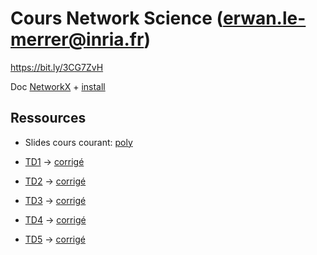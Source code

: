 # Cours Network Science (erwan.le-merrer@inria.fr)

https://bit.ly/3CG7ZvH

Doc [NetworkX](https://networkx.org/documentation/stable/reference/index.html) + [install](https://networkx.org/documentation/stable/install.html)

## Ressources
* Slides cours courant: [poly](https://github.com/erwanlemerrer/erwanlemerrer.github.io/blob/master/files/ESIR22/slides-c.pdf)

* [TD1](https://github.com/erwanlemerrer/erwanlemerrer.github.io/blob/master/files/ESIR22/esir-TD1.md) -> [corrigé](https://github.com/erwanlemerrer/erwanlemerrer.github.io/blob/master/files/ESIR22/esir-TD1-correction.md)
* [TD2](https://github.com/erwanlemerrer/erwanlemerrer.github.io/blob/master/files/ESIR22/esir-TD2.md) -> [corrigé](https://github.com/erwanlemerrer/erwanlemerrer.github.io/blob/master/files/ESIR22/esir-TD2-correction.md)
* [TD3](https://github.com/erwanlemerrer/erwanlemerrer.github.io/blob/master/files/ESIR22/esir-TD3.md) -> [corrigé](https://github.com/erwanlemerrer/erwanlemerrer.github.io/blob/master/files/ESIR22/esir-TD3-correction.md)
* [TD4](https://github.com/erwanlemerrer/erwanlemerrer.github.io/blob/master/files/ESIR22/esir-TD4.md) -> [corrigé](https://github.com/erwanlemerrer/erwanlemerrer.github.io/blob/master/files/ESIR22/esir-TD4-correction.md)
* [TD5](https://github.com/erwanlemerrer/erwanlemerrer.github.io/blob/master/files/ESIR22/esir-TD5.md) -> [corrigé](https://github.com/erwanlemerrer/erwanlemerrer.github.io/blob/master/files/ESIR22/esir-TD5-correction.md)

